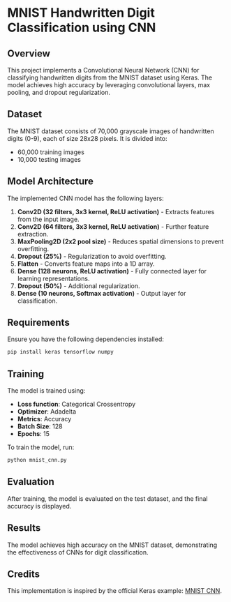 # MNIST Handwritten Digit Classification using CNN

## Overview
This project implements a Convolutional Neural Network (CNN) for classifying handwritten digits from the MNIST dataset using Keras. The model achieves high accuracy by leveraging convolutional layers, max pooling, and dropout regularization.

## Dataset
The MNIST dataset consists of 70,000 grayscale images of handwritten digits (0-9), each of size 28x28 pixels. It is divided into:
- 60,000 training images
- 10,000 testing images

## Model Architecture
The implemented CNN model has the following layers:
1. **Conv2D (32 filters, 3x3 kernel, ReLU activation)** - Extracts features from the input image.
2. **Conv2D (64 filters, 3x3 kernel, ReLU activation)** - Further feature extraction.
3. **MaxPooling2D (2x2 pool size)** - Reduces spatial dimensions to prevent overfitting.
4. **Dropout (25%)** - Regularization to avoid overfitting.
5. **Flatten** - Converts feature maps into a 1D array.
6. **Dense (128 neurons, ReLU activation)** - Fully connected layer for learning representations.
7. **Dropout (50%)** - Additional regularization.
8. **Dense (10 neurons, Softmax activation)** - Output layer for classification.

## Requirements
Ensure you have the following dependencies installed:
```bash
pip install keras tensorflow numpy
```

## Training
The model is trained using:
- **Loss function**: Categorical Crossentropy
- **Optimizer**: Adadelta
- **Metrics**: Accuracy
- **Batch Size**: 128
- **Epochs**: 15

To train the model, run:
```bash
python mnist_cnn.py
```

## Evaluation
After training, the model is evaluated on the test dataset, and the final accuracy is displayed.

## Results
The model achieves high accuracy on the MNIST dataset, demonstrating the effectiveness of CNNs for digit classification.

## Credits
This implementation is inspired by the official Keras example: [MNIST CNN](https://github.com/keras-team/keras/blob/master/examples/mnist_cnn.py).
